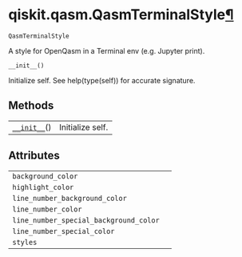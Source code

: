 # qiskit.qasm.QasmTerminalStyle[¶](#qiskit-qasm-qasmterminalstyle "Permalink to this headline")

<span id="undefined" />

`QasmTerminalStyle`

A style for OpenQasm in a Terminal env (e.g. Jupyter print).

<span id="undefined" />

`__init__()`

Initialize self. See help(type(self)) for accurate signature.

## Methods

|                                                                                                  |                  |
| ------------------------------------------------------------------------------------------------ | ---------------- |
| [`__init__`](#qiskit.qasm.QasmTerminalStyle.__init__ "qiskit.qasm.QasmTerminalStyle.__init__")() | Initialize self. |

## Attributes

|                                        |   |
| -------------------------------------- | - |
| `background_color`                     |   |
| `highlight_color`                      |   |
| `line_number_background_color`         |   |
| `line_number_color`                    |   |
| `line_number_special_background_color` |   |
| `line_number_special_color`            |   |
| `styles`                               |   |
